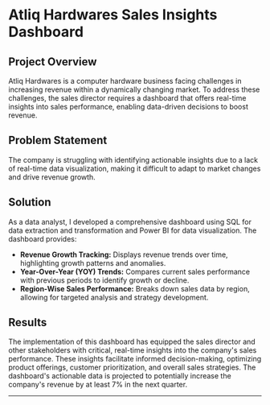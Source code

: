 
# Atliq Hardwares Sales Insights Dashboard

## Project Overview
Atliq Hardwares is a computer hardware business facing challenges in increasing revenue within a dynamically changing market. To address these challenges, the sales director requires a dashboard that offers real-time insights into sales performance, enabling data-driven decisions to boost revenue.

## Problem Statement
The company is struggling with identifying actionable insights due to a lack of real-time data visualization, making it difficult to adapt to market changes and drive revenue growth.

## Solution
As a data analyst, I developed a comprehensive dashboard using SQL for data extraction and transformation and Power BI for data visualization. The dashboard provides:

- **Revenue Growth Tracking:** Displays revenue trends over time, highlighting growth patterns and anomalies.
- **Year-Over-Year (YOY) Trends:** Compares current sales performance with previous periods to identify growth or decline.
- **Region-Wise Sales Performance:** Breaks down sales data by region, allowing for targeted analysis and strategy development.

## Results
The implementation of this dashboard has equipped the sales director and other stakeholders with critical, real-time insights into the company's sales performance. These insights facilitate informed decision-making, optimizing product offerings, customer prioritization, and overall sales strategies. The dashboard's actionable data is projected to potentially increase the company's revenue by at least 7% in the next quarter.

---

